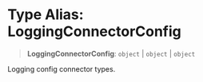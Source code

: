 # Type Alias: LoggingConnectorConfig

> **LoggingConnectorConfig**: `object` \| `object` \| `object`

Logging config connector types.
